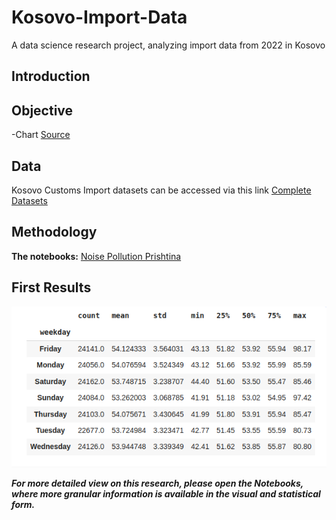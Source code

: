 # Kosovo-Import-Data
A data science research project, analyzing import data from 2022 in Kosovo

## Introduction

## Objective

-Chart [Source](https://www.electronicshub.org/noise-level-decibels-chart/)

## Data


Kosovo Customs Import datasets can be accessed via this link [Complete Datasets](https://dogana.rks-gov.net/per-doganen/statistikat-dhe-arritjet/bilanci-tregtare-bazuar-ne-tarife/)

## Methodology


**The notebooks:** [Noise Pollution Prishtina](https://github.com/sepse/Noise-Pollution-Prishtina/blob/main/Noise_Pollution_HS.ipynb)

## First Results

![stats](https://github.com/sepse/Noise-Pollution-Prishtina/blob/main/Graphics/stats.png)


***For more detailed view on this research, please open the Notebooks, where more granular information is available in the visual and statistical form.***
